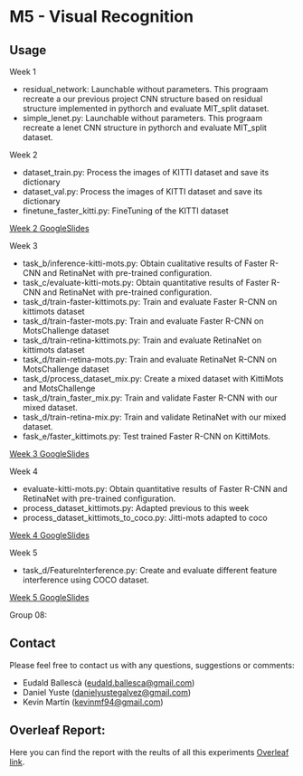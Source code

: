 # M5 - Visual Recognition

## Usage
Week 1
 - residual_network: Launchable without parameters. This prograam recreate a our previous project CNN structure based on residual structure implemented in pythorch and evaluate MIT_split dataset.
 - simple_lenet.py: Launchable without parameters. This prograam recreate a lenet CNN structure in pythorch and evaluate MIT_split dataset.

Week 2
- dataset_train.py: Process the images of KITTI dataset and save its dictionary
- dataset_val.py: Process the images of KITTI dataset and save its dictionary
- finetune_faster_kitti.py: FineTuning of the KITTI dataset

[Week 2 GoogleSlides](https://docs.google.com/presentation/d/1xVxzzyKaNUuyHFrhvmb2tUVMFiJeOCyTNdTqXJpn-kE/edit)

Week 3
- task_b/inference-kitti-mots.py: Obtain cualitative results of Faster R-CNN and RetinaNet with pre-trained configuration.
- task_c/evaluate-kitti-mots.py: Obtain quantitative results of Faster R-CNN and RetinaNet with pre-trained configuration.
- task_d/train-faster-kittimots.py: Train and evaluate Faster R-CNN on kittimots dataset
- task_d/train-faster-mots.py: Train and evaluate Faster R-CNN on MotsChallenge dataset
- task_d/train-retina-kittimots.py: Train and evaluate RetinaNet on kittimots dataset
- task_d/train-retina-mots.py: Train and evaluate RetinaNet R-CNN on MotsChallenge dataset
- task_d/process_dataset_mix.py: Create a mixed dataset with KittiMots and MotsChallenge 
- task_d/train_faster_mix.py: Train and validate Faster R-CNN with our mixed dataset.
- task_d/train-retina-mix.py: Train and validate RetinaNet with our mixed dataset.
- fask_e/faster_kittimots.py: Test trained Faster R-CNN on KittiMots.

[Week 3 GoogleSlides](https://docs.google.com/presentation/d/1Ty_v3sNSni04wZqKECGhFyjLhow89W6RBIg4NojFJrk/edit?usp=sharing)

Week 4
- evaluate-kitti-mots.py: Obtain quantitative results of Faster R-CNN and RetinaNet with pre-trained configuration.
- process_dataset_kittimots.py: Adapted previous to this week
- process_dataset_kittimots_to_coco.py: Jitti-mots adapted to coco

[Week 4 GoogleSlides](https://docs.google.com/presentation/d/1FpmNIHTIu5k4BsPkAnuK0XRaglrQyJhQPXXwS9d6ynY/edit?usp=sharing)


Week 5

- task_d/FeatureInterference.py: Create and evaluate different feature interference using COCO dataset.

[Week 5 GoogleSlides](https://docs.google.com/presentation/d/11NOSljDyn5mohbhbMx28msi2mml3QyQIZiAQHA_QsPs/edit?usp=sharing)

Group 08:

## Contact

Please feel free to contact us with any questions, suggestions or comments:

- Eudald Ballescà (eudald.ballesca@gmail.com)
- Daniel Yuste (danielyustegalvez@gmail.com)
- Kevin Martín (kevinmf94@gmail.com)

## Overleaf Report:
Here you can find the report with the reults of all this experiments [Overleaf link](https://es.overleaf.com/read/ggbnhqffgdkx).
